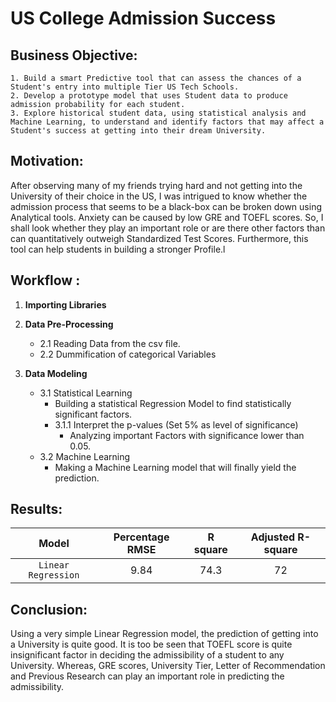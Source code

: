 # US College Admission Success

## Business Objective:

    1. Build a smart Predictive tool that can assess the chances of a Student's entry into multiple Tier US Tech Schools.
    2. Develop a prototype model that uses Student data to produce admission probability for each student.
    3. Explore historical student data, using statistical analysis and Machine Learning, to understand and identify factors that may affect a Student's success at getting into their dream University.


## Motivation:

After observing many of my friends trying hard and not getting into the University of their choice in the US, I was intrigued to know whether the admission process that seems to be a black-box can be broken down using Analytical tools. Anxiety can be caused by low GRE and TOEFL scores. So, I shall look whether they play an important role or are there other factors than can quantitatively outweigh Standardized Test Scores. Furthermore, this tool can help students in building a stronger Profile.l
 

## Workflow :

   1. **Importing Libraries**
      
   2. **Data Pre-Processing**
        - 2.1 Reading Data from the csv file.
        - 2.2 Dummification of categorical Variables

   3. **Data Modeling**
        - 3.1 Statistical Learning
            - Building a statistical Regression Model to find statistically significant factors.
            - 3.1.1 Interpret the p-values (Set 5% as level of significance) 
                 - Analyzing important Factors with significance lower than 0.05.
        - 3.2 Machine Learning
            - Making a Machine Learning model that will finally yield the prediction.
  
## Results:

|    **Model**     |    **Percentage RMSE**    | **R square**   | **Adjusted R-square**|
|:------------:|:-----------------------------:|:----------------------:|:----------------------:|
| `Linear Regression`| 9.84 |74.3|72|

## Conclusion:

Using a very simple Linear Regression model, the prediction of getting into a University is quite good. It is too be seen that TOEFL score is quite insignificant factor in deciding the admissibility of a student to any University. Whereas, GRE scores, University Tier, Letter of Recommendation and Previous Research can play an important role in predicting the admissibility.
    
